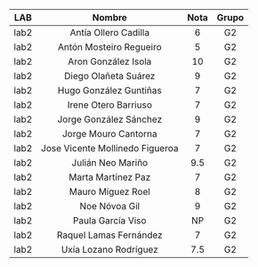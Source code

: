 | LAB  | Nombre                          | Nota | Grupo |
|:----:|:-------------------------------:|:----:|:-----:|
| lab2 | Antía Ollero Cadilla            |  6   |  G2   |
| lab2 | Antón Mosteiro Regueiro         |  5   |  G2   |
| lab2 | Aron González Isola             |  10  |  G2   |
| lab2 | Diego Olañeta Suárez            |  9   |  G2   |
| lab2 | Hugo González Guntiñas          |  7   |  G2   |
| lab2 | Irene Otero Barriuso            |  7   |  G2   |
| lab2 | Jorge González Sánchez          |  9   |  G2   |
| lab2 | Jorge Mouro Cantorna            |  7   |  G2   |
| lab2 | Jose Vicente Mollinedo Figueroa |  7   |  G2   |
| lab2 | Julián Neo Mariño               | 9.5  |  G2   |
| lab2 | Marta Martínez Paz              |  7   |  G2   |
| lab2 | Mauro Míguez Roel               |  8   |  G2   |
| lab2 | Noe Nóvoa Gil                   |  9   |  G2   |
| lab2 | Paula García Viso               |  NP  |  G2   |
| lab2 | Raquel Lamas Fernández          |  7   |  G2   |
| lab2 | Uxía Lozano Rodríguez           | 7.5  |  G2   |
